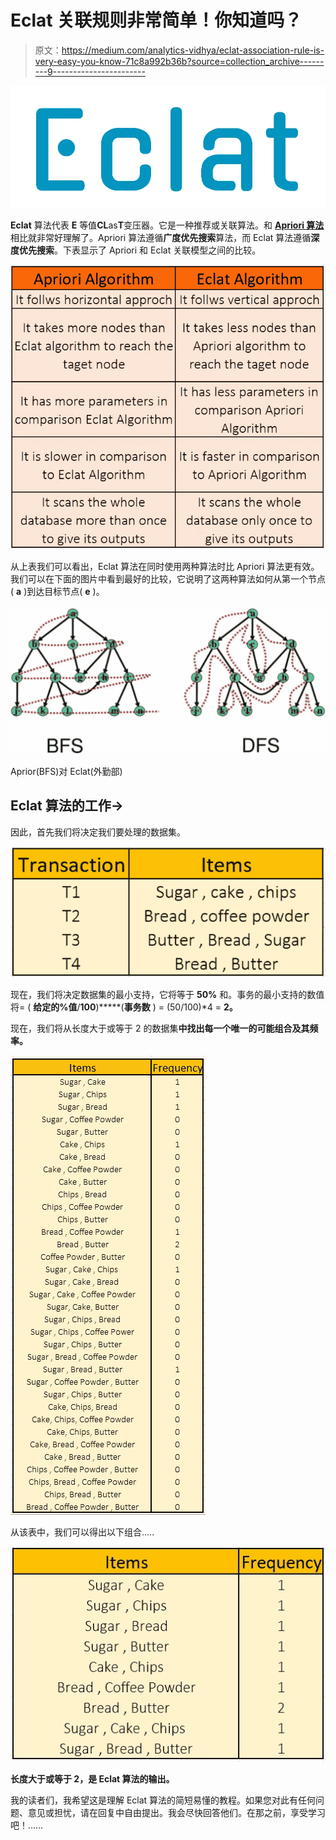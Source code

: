 # Eclat 关联规则非常简单！你知道吗？

> 原文：<https://medium.com/analytics-vidhya/eclat-association-rule-is-very-easy-you-know-71c8a992b36b?source=collection_archive---------9----------------------->

![](img/a82bfc20abdb447a31ddb8c193bf0650.png)

**Eclat** 算法代表 **E** 等值**CL**as**T**变压器。它是一种推荐或关联算法。和 [**Apriori 算法**](/analytics-vidhya/get-a-prior-knowledge-of-apriori-algorithm-before-using-it-4cf72bdaf7dd?source=friends_link&sk=e03c4e7cbcce1e1a7dd2e02b3c9028b7) 相比就非常好理解了。Apriori 算法遵循**广度优先搜索**算法，而 Eclat 算法遵循**深度优先搜索**。下表显示了 Apriori 和 Eclat 关联模型之间的比较。

![](img/0813b56f93720453dc138767ba185868.png)

从上表我们可以看出，Eclat 算法在同时使用两种算法时比 Apriori 算法更有效。我们可以在下面的图片中看到最好的比较，它说明了这两种算法如何从第一个节点( **a** )到达目标节点( **e** )。

![](img/9665d83cd90c73e9fec6cdcff6d80118.png)

Aprior(BFS)对 Eclat(外勤部)

## Eclat 算法的工作→

因此，首先我们将决定我们要处理的数据集。

![](img/5bfc53862bef6c7e0fe2813489bff704.png)

现在，我们将决定数据集的最小支持，它将等于 **50%** 和。事务的最小支持的数值将= ( **给定的%值**/**100**)*****(**事务数** ) = (50/100)*4 = **2。**

现在，我们将从长度大于或等于 2 的数据集**中找出每一个唯一的可能组合及其频率。**

![](img/d4303e1205c0e0ca29896004c30f7680.png)

从该表中，我们可以得出以下组合…..

![](img/00428d4b18729452b187560f35deb9df.png)

**长度大于或等于 2，是 Eclat 算法的输出。**

我的读者们，我希望这是理解 Eclat 算法的简短易懂的教程。如果您对此有任何问题、意见或担忧，请在回复中自由提出。我会尽快回答他们。在那之前，享受学习吧！……